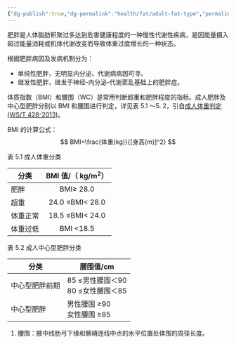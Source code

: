 ```yaml
---
{"dg-publish":true,"dg-permalink":"health/fat/adult-fat-type","permalink":"/health/fat/adult-fat-type/","metatags":{"description":null,"og:site_name":"DavonOs","og:title":"成人肥胖判定与分型","og:type":"article","og:url":"https://zuji.eu.org/health/fat/adult-fat-type","og:image":null,"og:image:width":"200","og:image:alt":"articlecover","og:locale":"zh_cn"},"created":"2025-05-02 19:22","updated":"2025-07-17 08:33"}
---
```


肥胖是人体脂肪积聚过多达到危害健康程度的一种慢性代谢性疾病，是因能量摄入超过能量消耗或机体代谢改变而导致体重过度增长的一种状态。

根据肥胖病因及发病机制分为：
- 单纯性肥胖，无明显内分泌、代谢病病因可寻。
- 继发性肥胖，继发于神经-内分泌-代谢紊乱基础上的肥胖症。

体质指数（BMI）和腰围（WC）是常用判断超重和肥胖程度的指标。成人肥胖及中心型肥胖分别以 BMI 和腰围进行判定，详见表 5.1 〜5. 2，引自[成人体重判定(WS/T 428-2013)](http://www.nhc.gov.cn/ewebeditor/uploadfile/2013/08/20130808135715967.pdf)。

BMI 的计算公式：
$$
BMI=\frac{体重(kg)}{[身高(m)]^2}
$$

表 5.1 成人体重分类

| 分类   | BMI 值/（ kg/m<sup>2</sup>） |
| ---- | :-----------------------: |
| 肥胖   |         BMI≥ 28.0         |
| 超重   |      24.0 ≤BMI< 28.0      |
| 体重正常 |      18.5 ≤BMI< 24.0      |
| 体重过低 |         BMI <18.5         |
表 5.2 成人中心型肥胖分类

| 分类      | 腰围值/cm                     |
| ------- | -------------------------- |
| 中心型肥胖前期 | 85 ≤男性腰围＜90<br>80 ≤女性腰围＜85 |
| 中心型肥胖   | 男性腰围 ≥90<br>女性腰围 ≥85       |
1. 腰围：腋中线肋弓下缘和髂嵴连线中点的水平位置处体围的周径长度。